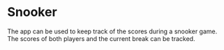 # Snooker

The app can be used to keep track of the scores during a snooker game.
The scores of both players and the current break can be tracked.
